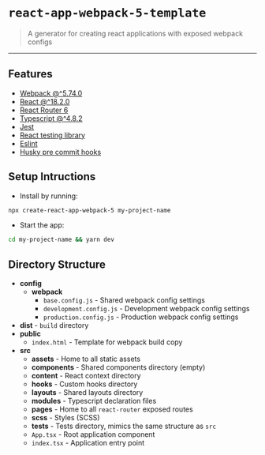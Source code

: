 # `react-app-webpack-5-template`

> A generator for creating react applications with exposed webpack configs
___

## Features

- [Webpack @^5.74.0](https://webpack.js.org/blog/2020-10-10-webpack-5-release/)
- [React @^18.2.0](https://reactjs.org/blog/2022/03/29/react-v18.html)
- [React Router 6](https://reactrouter.com/en/main)
- [Typescript @^4.8.2](https://devblogs.microsoft.com/typescript/announcing-typescript-4-8/)
- [Jest](https://jestjs.io/)
- [React testing library](https://testing-library.com/docs/react-testing-library/intro/)
- [Eslint](https://eslint.org/)
- [Husky pre commit hooks](https://www.npmjs.com/package/husky)

## Setup Intructions

- Install by running:

```bash
npx create-react-app-webpack-5 my-project-name
```

- Start the app:

```bash
cd my-project-name && yarn dev
```


## Directory Structure

- **config**
  - **webpack**
    - `base.config.js` - Shared webpack config settings
    - `development.config.js` - Development webpack config settings
    - `production.config.js` - Production webpack config settings
- **dist** - `build` directory
- **public**
  - `index.html` - Template for webpack build copy
- **src**
  - **assets** - Home to all static assets
  - **components** - Shared components directory (empty)
  - **content** - React context directory
  - **hooks** - Custom hooks directory
  - **layouts** - Shared layouts directory
  - **modules** - Typescript declaration files
  - **pages** - Home to all `react-router` exposed routes
  - **scss** - Styles (SCSS)
  - **tests** - Tests directory, mimics the same structure as `src`
  - `App.tsx` - Root application component
  - `index.tsx` - Application entry point
